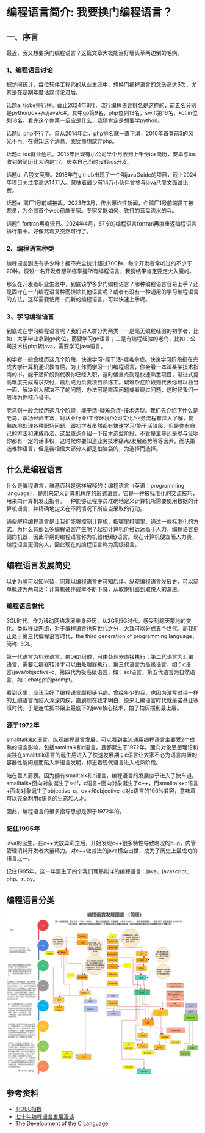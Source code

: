 # 编程语言简介: 我要换门编程语言？

## 一、序言

最近，我又想要换门编程语言？这篇文章大概能治好墙头草两边倒的毛病。

### 1、编程语言讨论

据坊间统计，每位软件工程师的从业生涯中，想换门编程语言的念头高达6次，尤其是在定期年度话题讨论过后。

话题a: tiobe排行榜。截止2024年8月，流行编程语言排名是这样的，前五名分别是python/c++/c/java/c#。其中go第9名，php位列13名，swift第16名，kotlin位列18名。看完这个你第一反应是什么，我猜肯定是想要学python。

话题b: php不行了。自从2014年后，php排名就一直下滑，2010年首登前3的风光不再。在得知这个消息，我犹豫想放弃php。

话题c: ios就业危机。2015年出现有小公司半个月收到上千份ios简历，安卓与ios收到的简历比大约是1:7。庆幸自己当时没转ios开发。

话题d: 八股文竞赛。2018年在github出现了一个叫javaGuide的项目，截止2024年项目关注度高达14万人。意味着最少有14万小伙伴曾参与java八股文面试比赛。

话题e: 鹅厂1号前端被裁。2023年3月，传出爆炸性新闻，企鹅厂1号前端员工被裁员，为企鹅首个web前端专家。专家又能如何，铁打的营盘流水的兵。

话题f: fortran再度流行。2024年4月，67岁的编程语言fortran再度重返编程语言排行前十。好像熬着又突然可行了。

### 2、编程语言种类

编程语言到底有多少种？据不完全统计超过700种，每个开发者常听过的不少于20种。假设一名开发者想熟练掌握所有编程语言，我猜结果肯定要走火入魔的。

那么在开发者职业生涯中，到底该学多少门编程语言？哪种编程语言容易上手？还是固守在一门编程语言种而排除其他语言呢？或者有没有一种通用的学习编程语言的方法，这样需要使用一门新的编程语言，可以快速上手呢。

### 3、学习编程语言

到底谁在学习编程语言呢？我们讲人群分为两类：一是毫无编程经验的初学者，比如：大学毕业拿到go岗位，而要学习go语言；二是有编程经验的老鸟，比如：公司技术栈php转java，需要学习java语言。

初学者一般会经历这几个阶段，快速学习-能干活-疑难杂症。快速学习阶段指在完成大学计算机通识教育后，为工作而学习一门编程语言，你会看一本叫某某技术指南的书。能干活阶段则代表你已经入职，这时候重点则是快速熟悉项目，渐进式提高难度完成需求交付，最后成为负责项目熟练工。疑难杂症阶段则代表你可以独当一面，解决别人解决不了的问题，办法可是直面问题或者绕过问题，这时候我们一般称为你核心骨干。

老鸟则一般会经历这几个阶段，能干活-疑难杂症-技术选型。我们先介绍下什么是老鸟，职场经验丰富，对从业行业/工作环境/公司文化/业务流程有深入了解，能熟练地处理各种职场问题。跟初学者虽然都有快速学习/能干活阶段，但是你有自己的方法和速成办法。这里重点介绍一下技术选型阶段，不管是主导还是参与证明你都有一定的话事权，这时候你要知道业务技术痛点/发展趋势等等因素，而决策选难种语言，但是我相信大部分人都是拍脑袋的，为选择而选择。

## 什么是编程语言

什么是编程语言，维基百科是这样解释的：编程语言（英语：programming language），是用来定义计算机程序的形式语言。它是一种被标准化的交流技巧，用来向计算机发出指令，一种能够让程序员准确地定义计算机所需要使用数据的计算机语言，并精确地定义在不同情况下所应当采取的行动。

通俗解释编程语言是让我们能够控制计算机，指哪里打哪里，通过一些标准化的方式。为什么有那么多编程语言产生呢？起初计算机价格远远高于人力，编程语言更偏向机器，因此早期的编程语言称为机器(低级)语言。现在计算机便宜而人力贵，编程语言更偏向人，因此现在的编程语言称为高级语言。

## 编程语言发展简史

以史为鉴可以知兴替，同理以编程语言史可知后续。纵观编程语言发展史，可以简单概述为两句话：计算机硬件成本不断下降，从取悦机器到取悦人的演进。

### 编程语言世代

3GL时代。作为移动网络发展亲身经历，从2G到5G时代，感受到翻天覆地的变化。类似移动网络，对于编程语言也有世代之分，大致可以分成五个世代。而我们正处于第三代编程语言时代，the third generation of programming language，简称: 3GL。

第一代语言为机器语言，由0和1组成，可由处理器直接执行；第二代语言为汇编语言，需要汇编器转译才可以由处理器执行，第三代语言为高级语言，如：c语言/java/objective-c，第四代为极高级语言，如：sql语言，第五代语言为自然语言，如：chatgpt的prompt。

看到这里，应该治好了编程语言鄙视链毛病。曾经年少的我，也因为没写过诗一样的汇编语言而陷入深深内疚，直到现在我才明白，原来汇编语言时代就是诺基亚塞班时代。于是连忙把书架上最底下的java核心技术，拍了拍灰摆到最上层。

### 源于1972年

smalltalk和c语言。纵观编程语言发展，可以看到主流通用编程语言主要受2个成熟的语言影响，包括samlltalk和c语言，且都诞生于1972年。面向对象思想理论和实践在smalltalk语言的诞生后进入了快速发展期；c语言让大家不必为语言内置的容器性能问题而陷入新语言发明，标志着现代语言进入成熟阶段。

站在巨人肩膀。因为拥有smalltalk和c语言，编程语言的发展似乎进入了快车道。smalltalk+面向对象诞生了self，c语言+面向对象诞生了c++，而smalltalk+c语言+面向对象诞生了objective-c。c++和objective-c对c语言的100%兼容，意味着可以完全利用c语言的生态和人才。

因此，编程语言的很多指导思想是源于1972年的。

### 记住1995年

java的诞生。在c++大放异彩之后，开始发现c++很多特性导致晦涩的bug，内管管理消耗开发者大量精力。对c++做减法的java横空出世，成为了历史上最成功的语言之一。

记住1995年。这一年诞生了四个我们耳熟能详的编程语言：java、javascript、php、ruby。

## 编程语言分类

![编程语言发展图鉴](./assets/编程语言简介-编程语言发展图鉴.png)

## 参考资料
- [TIOBE指数](https://www.tiobe.com/tiobe-index/)
- [七十年编程语言发展漫谈](https://mp.weixin.qq.com/s/j1uIcYeq1nDjZSMCDti2Cg)
- [The Development of the C Language](https://www.bell-labs.com/usr/dmr/www/chist.html)